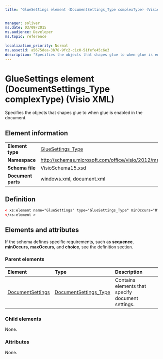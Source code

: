 ```yaml
---
title: "GlueSettings element (DocumentSettings_Type complexType) (Visio XML)"
 
 
manager: soliver
ms.date: 03/09/2015
ms.audience: Developer
ms.topic: reference
 
localization_priority: Normal
ms.assetid: a5675dea-3b78-9fc2-c1c0-51fefe45c6e3
description: "Specifies the objects that shapes glue to when glue is enabled in the document."
---
```


# GlueSettings element (DocumentSettings_Type complexType) (Visio XML)

Specifies the objects that shapes glue to when glue is enabled in the document.
  
## Element information

|||
|:-----|:-----|
|**Element type** <br/> |[GlueSettings_Type](gluesettings_type-complextypevisio-xml.md) <br/> |
|**Namespace** <br/> |http://schemas.microsoft.com/office/visio/2012/main  <br/> |
|**Schema file** <br/> |VisioSchema15.xsd  <br/> |
|**Document parts** <br/> |windows.xml, document.xml  <br/> |
   
## Definition

```XML
< xs:element name="GlueSettings" type="GlueSettings_Type" minOccurs="0" maxOccurs="1" >
</xs:element >
```

## Elements and attributes

If the schema defines specific requirements, such as **sequence**, **minOccurs**, **maxOccurs**, and **choice**, see the definition section. 
  
### Parent elements

|**Element**|**Type**|**Description**|
|:-----|:-----|:-----|
|[DocumentSettings](documentsettings-element-visiodocument_type-complextypevisio-xml.md) <br/> |[DocumentSettings_Type](documentsettings_type-complextypevisio-xml.md) <br/> |Contains elements that specify document settings.  <br/> |
   
### Child elements

None.
  
### Attributes

None.
  

